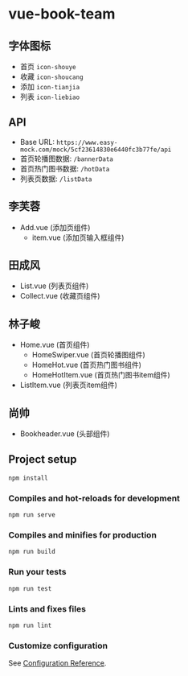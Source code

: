 # vue-book-team

## 字体图标

- 首页 `icon-shouye`
- 收藏 `icon-shoucang`
- 添加 `icon-tianjia`
- 列表 `icon-liebiao`

## API
 
- Base URL: `https://www.easy-mock.com/mock/5cf23614830e6440fc3b77fe/api`
- 首页轮播图数据: `/bannerData`
- 首页热门图书数据: `/hotData`
- 列表页数据: `/listData`

## 李芙蓉
- Add.vue (添加页组件)
  - item.vue (添加页输入框组件)
 
## 田成风

- List.vue (列表页组件)
- Collect.vue (收藏页组件)

## 林子峻

- Home.vue (首页组件)
  - HomeSwiper.vue (首页轮播图组件)
  - HomeHot.vue (首页热门图书组件)
  - HomeHotItem.vue (首页热门图书item组件)
- ListItem.vue (列表页item组件)

## 尚帅
- Bookheader.vue (头部组件)

## Project setup
```
npm install
```

### Compiles and hot-reloads for development
```
npm run serve
```

### Compiles and minifies for production
```
npm run build
```

### Run your tests
```
npm run test
```

### Lints and fixes files
```
npm run lint
```

### Customize configuration
See [Configuration Reference](https://cli.vuejs.org/config/).
